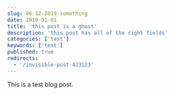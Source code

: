 ```yaml
---
slug: 06-12-2019-something
date: 2019-01-01
title: 'this post is a ghost'
description: 'this post has all of the right fields'
categories: ['test']
keywords: ['test']
published: true
redirects:
  - '/invisible-post-423123'
---
```


This is a test blog post. 